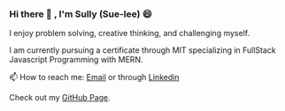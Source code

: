 ### Hi there 👋 , I'm Sully (Sue-lee) 😄

I enjoy problem solving, creative thinking, and challenging myself. 

I am currently pursuing a certificate through MIT specializing in  FullStack Javascript Programming with MERN. 

📫 How to reach me: [Email](mailto:sullybjimenez@gmail.com) or through [Linkedin](https://www.linkedin.com/in/sully-jimenez-7a182778/)

Check out my [GitHub Page](https://sullybjimenez.github.io).

<!--
**SullyBJimenez/sullybjimenez** is a ✨ _special_ ✨ repository because its `README.md` (this file) appears on your GitHub profile.

Here are some ideas to get you started:

- 🔭 I’m currently working on ...
- 🌱 I’m currently learning ...
- 👯 I’m looking to collaborate on ...
- 🤔 I’m looking for help with ...
- 💬 Ask me about ...
- 📫 How to reach me: ...
- 😄 Pronouns: ...
- ⚡ Fun fact: ...
-->
